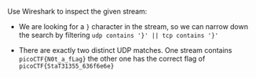 Use Wireshark to inspect the given stream:

- We are looking for a `}` character in the stream, so we can narrow down 
  the search by filtering `udp contains '}' || tcp contains '}'`
  
- There are exactly two distinct UDP matches. One stream contains `picoCTF{N0t_a_fLag}`
  the other one has the correct flag of `picoCTF{StaT31355_636f6e6e}`
